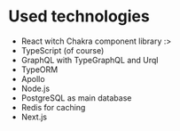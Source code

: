 # Used technologies

- React witch Chakra component library :>
- TypeScript (of course)
- GraphQL with TypeGraphQL and Urql
- TypeORM
- Apollo
- Node.js
- PostgreSQL as main database
- Redis for caching
- Next.js
